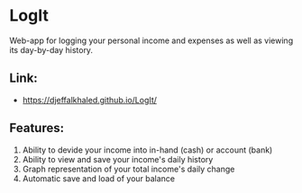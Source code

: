 # LogIt
Web-app for logging your personal income and expenses as well as viewing its day-by-day history. 

## Link: 
- https://djeffalkhaled.github.io/LogIt/

## Features:
<ol>
  <li>Ability to devide your income into in-hand (cash) or account (bank)</li>
  <li>Ability to view and save your income's daily history</li>
  <li>Graph representation of your total income's daily change</li>
  <li>Automatic save and load of your balance</li>
</ol>
